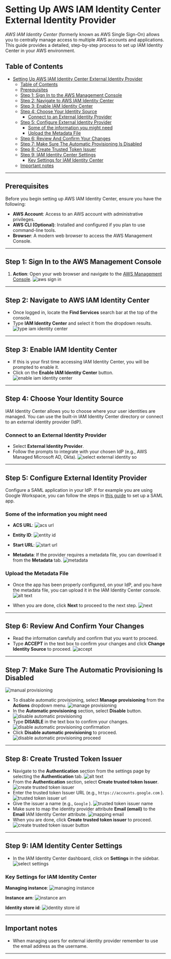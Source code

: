 
# Setting Up AWS IAM Identity Center External Identity Provider

*AWS IAM Identity Center* (formerly known as AWS Single Sign-On) allows you to centrally manage access to multiple AWS accounts and applications. This guide provides a detailed, step-by-step process to set up IAM Identity Center in your AWS environment.

## Table of Contents

- [Setting Up AWS IAM Identity Center External Identity Provider](#setting-up-aws-iam-identity-center-external-identity-provider)
  - [Table of Contents](#table-of-contents)
  - [Prerequisites](#prerequisites)
  - [Step 1: Sign In to the AWS Management Console](#step-1-sign-in-to-the-aws-management-console)
  - [Step 2: Navigate to AWS IAM Identity Center](#step-2-navigate-to-aws-iam-identity-center)
  - [Step 3: Enable IAM Identity Center](#step-3-enable-iam-identity-center)
  - [Step 4: Choose Your Identity Source](#step-4-choose-your-identity-source)
    - [Connect to an External Identity Provider](#connect-to-an-external-identity-provider)
  - [Step 5: Configure External Identity Provider](#step-5-configure-external-identity-provider)
    - [Some of the information you might need](#some-of-the-information-you-might-need)
    - [Upload the Metadata File](#upload-the-metadata-file)
  - [Step 6: Review And Confirm Your Changes](#step-6-review-and-confirm-your-changes)
  - [Step 7: Make Sure The Automatic Provisioning Is Disabled](#step-7-make-sure-the-automatic-provisioning-is-disabled)
  - [Step 8: Create Trusted Token Issuer](#step-8-create-trusted-token-issuer)
  - [Step 9: IAM Identity Center Settings](#step-9-iam-identity-center-settings)
    - [Key Settings for IAM Identity Center](#key-settings-for-iam-identity-center)
  - [Important notes](#important-notes)

---

## Prerequisites

Before you begin setting up AWS IAM Identity Center, ensure you have the following:

- **AWS Account**: Access to an AWS account with administrative privileges.
- **AWS CLI (Optional)**: Installed and configured if you plan to use command-line tools.
- **Browser**: A modern web browser to access the AWS Management Console.

---

## Step 1: Sign In to the AWS Management Console

1. **Action**: Open your web browser and navigate to the [AWS Management Console](https://aws.amazon.com/console/).
![aws sign in](aws_signin.png)

---

## Step 2: Navigate to AWS IAM Identity Center

- Once logged in, locate the **Find Services** search bar at the top of the console.
- Type **IAM Identity Center** and select it from the dropdown results.
![type iam identity center](type_iam_identity_center.png)

---

## Step 3: Enable IAM Identity Center

- If this is your first time accessing IAM Identity Center, you will be prompted to enable it.
- Click on the **Enable IAM Identity Center** button.
![enable iam identity center](enable_iam_identity_center.png)

---

## Step 4: Choose Your Identity Source

IAM Identity Center allows you to choose where your user identities are managed. You can use the built-in IAM Identity Center directory or connect to an external identity provider (IdP).

### Connect to an External Identity Provider

- Select **External Identity Provider**.
- Follow the prompts to integrate with your chosen IdP (e.g., AWS Managed Microsoft AD, Okta).
![select external identity so](external_identity_select.png)

---

## Step 5: Configure External Identity Provider

Configure a SAML application in your IdP. If for example you are using Google Workspace, you can follow the steps in [this guide](https://support.google.com/a/answer/6087519?hl=en#zippy=%2Cstep-add-the-custom-saml-app) to set up a SAML app.

### Some of the information you might need

- **ACS URL**:
![acs url](image-3.png)

- **Entity ID**:
![entity id](image-4.png)

- **Start URL**:
![start url](image-5.png)

- **Metadata**:
If the provider requires a metadata file, you can download it from the **Metadata** tab.
![metadata](image-6.png)

### Upload the Metadata File

- Once the app has been properly configured, on your IdP, and you have the metadata file, you can upload it in the IAM Identity Center console.
![alt text](image-8.png)

- When you are done, click **Next** to proceed to the next step.
![next](image-7.png)

---

## Step 6: Review And Confirm Your Changes

- Read the information carefully and confirm that you want to proceed.
- Type **ACCEPT** in the text box to confirm your changes and click **Change Identity Source** to proceed.
![accept](image-9.png)

---

## Step 7: Make Sure The Automatic Provisioning Is Disabled

![manual provisioning](image-11.png)

- To disable automatic provisioning, select **Manage provisioning** from the **Actions** dropdown menu.
![manage provisioning](image-12.png)
- In the **Automatic provisioning** section, select **Disable** button.
![disable automatic provisioning](image-13.png)
- Type **DISABLE** in the text box to confirm your changes.
![disable automatic provisioning confirmation](image-14.png)
- Click **Disable automatic provisioning** to proceed.
![disable automatic provisioning proceed](image-15.png)

---

## Step 8: Create Trusted Token Issuer

- Navigate to the **Authentication** section from the settings page by selecting the **Authentication** tab.
![alt text](image-16.png)
- From the **Authentication** section, select **Create trusted token Issuer**.
![create trusted token issuer](image-17.png)
- Enter the trusted token Issuer URL (e.g., ```https://accounts.google.com``` ).
![trusted token issuer url](image-18.png)
- Give the issuer a name (e.g., ```Google``` ).
![trusted token issuer name](image-19.png)
- Make sure to map the identity provider attribute **Email (email)** to the **Email** IAM Identity Center attribute.
![mapping email](image-20.png)
- When you are done, click **Create trusted token issuer** to proceed.
![create trusted token issuer button](image-21.png)

---

## Step 9: IAM Identity Center Settings

- In the IAM Identity Center dashboard, click on **Settings** in the sidebar.
![select settings](select_settings.png)

### Key Settings for IAM Identity Center

**Managing instance**:
![managing instance](image.png)

**Instance arn**:
![instance arn](image-1.png)

**Identity store id**:
![identity store id](image-2.png)

---

## Important notes

- When managing users for external identity provider remember to use the email address as the username.

---
